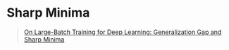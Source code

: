 # Sharp Minima

> [On Large-Batch Training for Deep Learning: Generalization Gap and Sharp Minima](https://arxiv.org/abs/1609.04836)

